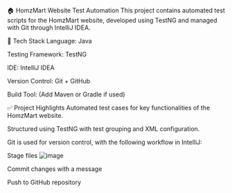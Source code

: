 🏠 HomzMart Website Test Automation
This project contains automated test scripts for the HomzMart website, developed using TestNG and managed with Git through IntelliJ IDEA.

🔧 Tech Stack
Language: Java

Testing Framework: TestNG

IDE: IntelliJ IDEA

Version Control: Git + GitHub

Build Tool: (Add Maven or Gradle if used)

✅ Project Highlights
Automated test cases for key functionalities of the HomzMart website.

Structured using TestNG with test grouping and XML configuration.

Git is used for version control, with the following workflow in IntelliJ:

Stage files
![image](https://github.com/user-attachments/assets/98b6345a-2313-463d-bf5b-2d9c7848bb86)

Commit changes with a message

Push to GitHub repository
